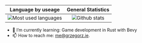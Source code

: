 Language by useage          |  General Statistics
:-------------------------:|:-------------------------:
![Most used languages](https://github-readme-stats.vercel.app/api/top-langs/?username=GrzegorzManiak&layout=compact&langs_count=10&theme=react&border_radius=4&hide_border=true) | ![Github stats](https://github-readme-stats.vercel.app/api?username=GrzegorzManiak&show_icons=true&theme=react&include_all_commits=true&count_private=true&hide_border=true)

- 🌱 I’m currently learning: Game development in Rust with Bevy
- 📫 How to reach me: me@grzegorz.ie.
